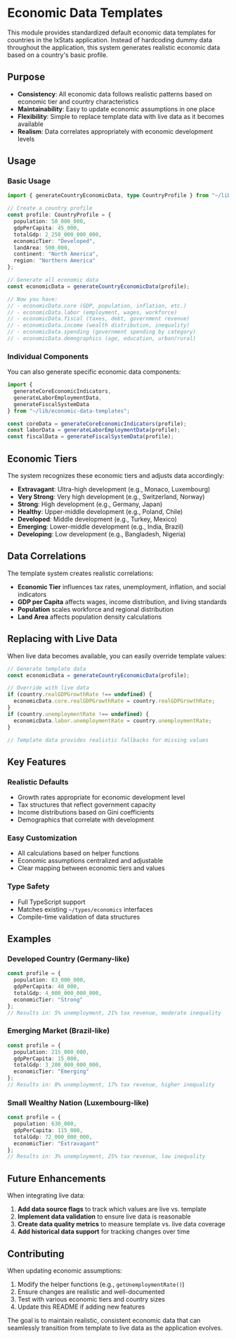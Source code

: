# Economic Data Templates

This module provides standardized default economic data templates for countries in the IxStats application. Instead of hardcoding dummy data throughout the application, this system generates realistic economic data based on a country's basic profile.

## Purpose

- **Consistency**: All economic data follows realistic patterns based on economic tier and country characteristics
- **Maintainability**: Easy to update economic assumptions in one place
- **Flexibility**: Simple to replace template data with live data as it becomes available
- **Realism**: Data correlates appropriately with economic development levels

## Usage

### Basic Usage

```typescript
import { generateCountryEconomicData, type CountryProfile } from "~/lib/economic-data-templates";

// Create a country profile
const profile: CountryProfile = {
  population: 50_000_000,
  gdpPerCapita: 45_000,
  totalGdp: 2_250_000_000_000,
  economicTier: "Developed",
  landArea: 500_000,
  continent: "North America",
  region: "Northern America"
};

// Generate all economic data
const economicData = generateCountryEconomicData(profile);

// Now you have:
// - economicData.core (GDP, population, inflation, etc.)
// - economicData.labor (employment, wages, workforce)
// - economicData.fiscal (taxes, debt, government revenue)
// - economicData.income (wealth distribution, inequality)
// - economicData.spending (government spending by category)
// - economicData.demographics (age, education, urban/rural)
```

### Individual Components

You can also generate specific economic data components:

```typescript
import { 
  generateCoreEconomicIndicators,
  generateLaborEmploymentData,
  generateFiscalSystemData 
} from "~/lib/economic-data-templates";

const coreData = generateCoreEconomicIndicators(profile);
const laborData = generateLaborEmploymentData(profile);
const fiscalData = generateFiscalSystemData(profile);
```

## Economic Tiers

The system recognizes these economic tiers and adjusts data accordingly:

- **Extravagant**: Ultra-high development (e.g., Monaco, Luxembourg)
- **Very Strong**: Very high development (e.g., Switzerland, Norway)
- **Strong**: High development (e.g., Germany, Japan)
- **Healthy**: Upper-middle development (e.g., Poland, Chile)
- **Developed**: Middle development (e.g., Turkey, Mexico)
- **Emerging**: Lower-middle development (e.g., India, Brazil)
- **Developing**: Low development (e.g., Bangladesh, Nigeria)

## Data Correlations

The template system creates realistic correlations:

- **Economic Tier** influences tax rates, unemployment, inflation, and social indicators
- **GDP per Capita** affects wages, income distribution, and living standards
- **Population** scales workforce and regional distribution
- **Land Area** affects population density calculations

## Replacing with Live Data

When live data becomes available, you can easily override template values:

```typescript
// Generate template data
const economicData = generateCountryEconomicData(profile);

// Override with live data
if (country.realGDPGrowthRate !== undefined) {
  economicData.core.realGDPGrowthRate = country.realGDPGrowthRate;
}
if (country.unemploymentRate !== undefined) {
  economicData.labor.unemploymentRate = country.unemploymentRate;
}

// Template data provides realistic fallbacks for missing values
```

## Key Features

### Realistic Defaults
- Growth rates appropriate for economic development level
- Tax structures that reflect government capacity
- Income distributions based on Gini coefficients
- Demographics that correlate with development

### Easy Customization
- All calculations based on helper functions
- Economic assumptions centralized and adjustable
- Clear mapping between economic tiers and values

### Type Safety
- Full TypeScript support
- Matches existing `~/types/economics` interfaces
- Compile-time validation of data structures

## Examples

### Developed Country (Germany-like)
```typescript
const profile = {
  population: 83_000_000,
  gdpPerCapita: 48_000,
  totalGdp: 4_000_000_000_000,
  economicTier: "Strong"
};
// Results in: 5% unemployment, 21% tax revenue, moderate inequality
```

### Emerging Market (Brazil-like)
```typescript
const profile = {
  population: 215_000_000,
  gdpPerCapita: 15_000,
  totalGdp: 3_200_000_000_000,
  economicTier: "Emerging"
};
// Results in: 8% unemployment, 17% tax revenue, higher inequality
```

### Small Wealthy Nation (Luxembourg-like)
```typescript
const profile = {
  population: 630_000,
  gdpPerCapita: 115_000,
  totalGdp: 72_000_000_000,
  economicTier: "Extravagant"
};
// Results in: 3% unemployment, 25% tax revenue, low inequality
```

## Future Enhancements

When integrating live data:

1. **Add data source flags** to track which values are live vs. template
2. **Implement data validation** to ensure live data is reasonable
3. **Create data quality metrics** to measure template vs. live data coverage
4. **Add historical data support** for tracking changes over time

## Contributing

When updating economic assumptions:

1. Modify the helper functions (e.g., `getUnemploymentRate()`)
2. Ensure changes are realistic and well-documented
3. Test with various economic tiers and country sizes
4. Update this README if adding new features

The goal is to maintain realistic, consistent economic data that can seamlessly transition from template to live data as the application evolves. 